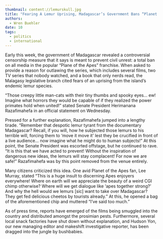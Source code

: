 ```yaml
---
thumbnail: content://lemurskull.jpg
title: "Fearing A Lemur Uprising, Madagascar’s Government Bans “Planet Of The Apes” Franchise"
authors:
  - Wren Buehler
date: 10
tags:
  - politics
  - international
---
```


Early this week, the government of Madagascar revealed a controversial censorship measure that it says is meant to prevent civil unrest: a total ban on all media in the popular “Plane of the Apes” franchise. When asked to provide a reason for outlawing the series, which includes several films, two TV series that nobody watched, and a book that only nerds read, the Malagasy legislative branch cited fears of an uprising from the island’s endemic lemur species. 

“Those creepy little man-cats with their tiny thumbs and spooky eyes… ew! Imagine what horrors they would be capable of if they realized the power primates hold when united!” stated Senate President Herimanana Razafimahefa in an official statement on Wednesday. 

Pressed for a further explanation, Razafimahefa jumped into a lengthy tirade. “Remember that despotic lemur tyrant from the documentary Madagascar? Recall, if you will, how he subjected those lemurs to his terrible will, forcing them to ‘move it move it’ lest they be crucified in front of a live audience… now imagine what he might do to human subjects!” At this point, the Senate President was escorted offstage, but he continued to rave. “It is this that we have acted to prevent! Without the inspiration of dangerous new ideas, the lemurs will stay complacent! For now we are safe!” Razafimahefa was by this point removed from the venue entirely. 

Many citizens criticized this idea. One avid Planet of the Apes fan, Lee Murray, stated “This is a huge insult to discerning Apes enjoyers everywhere! Where on earth will we appreciate the beauty of a weird CGI chimp otherwise? Where will we get dialogue like ‘apes together strong?’ And why the hell would we lemurs [sic] want to take over Madagascar? They get fed delicious cheetos by tourists already.” At this, he opened a bag of the aforementioned chip and muttered “I’ve said too much.”

As of press time, reports have emerged of the films being smuggled into the country and distributed amongst the prosimian pests. Furthermore, several local snack factories have shut down without explanation, and Hudson Yon, our new managing editor and makeshift investigative reporter, has been dragged into the jungle by bushbabies.
